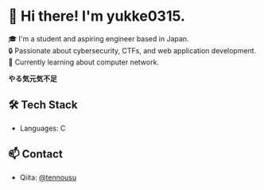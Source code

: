 # 👋 Hi there! I'm yukke0315.

🎓 I'm a student and aspiring engineer based in Japan.  
🔒 Passionate about cybersecurity, CTFs, and web application development.  
🌱 Currently learning about computer network. 

**やる気元気不足**

## 🛠 Tech Stack
- Languages: C

## 📫 Contact
- Qiita: [@tennousu](https://qiita.com/tennousu)
